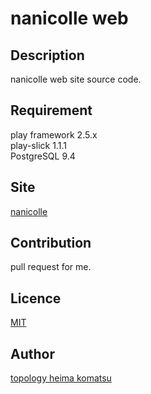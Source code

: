 nanicolle web
====

## Description

nanicolle web site source code.

## Requirement

play framework 2.5.x  
play-slick 1.1.1  
PostgreSQL 9.4

## Site
[nanicolle](http://nanicolle.herokuapp.com/)

## Contribution
pull request for me.

## Licence

[MIT](https://github.com/tcnksm/tool/blob/master/LICENCE)

## Author

[topology heima komatsu](http://topology-web.herokuapp.com/)